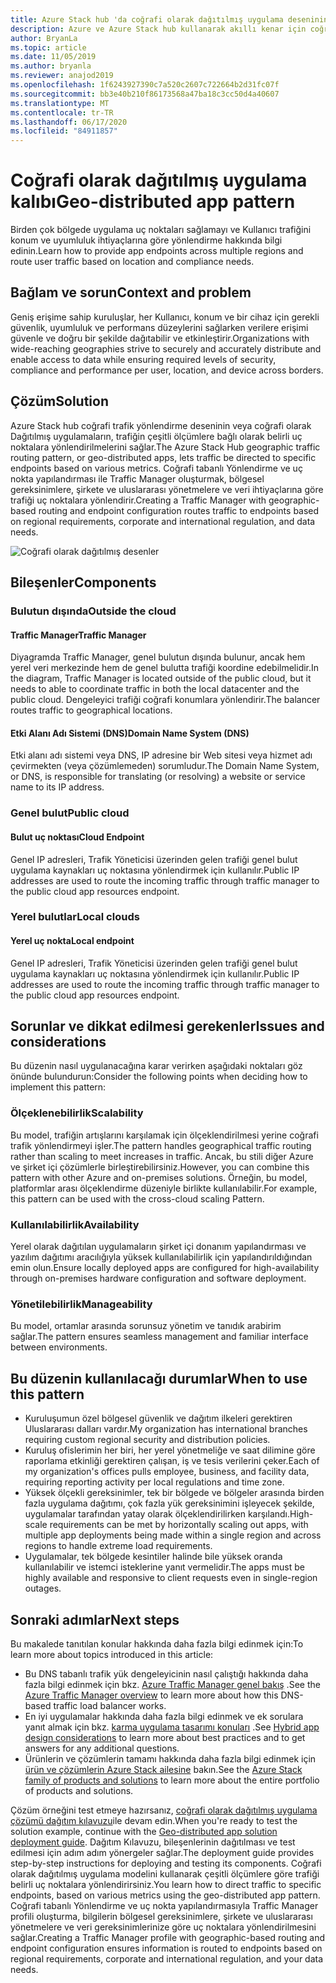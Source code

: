 ```yaml
---
title: Azure Stack hub 'da coğrafi olarak dağıtılmış uygulama deseninin
description: Azure ve Azure Stack hub kullanarak akıllı kenar için coğrafi olarak dağıtılmış uygulama düzeniyle ilgili bilgi edinin.
author: BryanLa
ms.topic: article
ms.date: 11/05/2019
ms.author: bryanla
ms.reviewer: anajod2019
ms.openlocfilehash: 1f6243927390c7a520c2607c722664b2d31fc07f
ms.sourcegitcommit: bb3e40b210f86173568a47ba18c3cc50d4a40607
ms.translationtype: MT
ms.contentlocale: tr-TR
ms.lasthandoff: 06/17/2020
ms.locfileid: "84911857"
---
```

# <a name="geo-distributed-app-pattern"></a><span data-ttu-id="5e50a-103">Coğrafi olarak dağıtılmış uygulama kalıbı</span><span class="sxs-lookup"><span data-stu-id="5e50a-103">Geo-distributed app pattern</span></span>

<span data-ttu-id="5e50a-104">Birden çok bölgede uygulama uç noktaları sağlamayı ve Kullanıcı trafiğini konum ve uyumluluk ihtiyaçlarına göre yönlendirme hakkında bilgi edinin.</span><span class="sxs-lookup"><span data-stu-id="5e50a-104">Learn how to provide app endpoints across multiple regions and route user traffic based on location and compliance needs.</span></span>

## <a name="context-and-problem"></a><span data-ttu-id="5e50a-105">Bağlam ve sorun</span><span class="sxs-lookup"><span data-stu-id="5e50a-105">Context and problem</span></span>

<span data-ttu-id="5e50a-106">Geniş erişime sahip kuruluşlar, her Kullanıcı, konum ve bir cihaz için gerekli güvenlik, uyumluluk ve performans düzeylerini sağlarken verilere erişimi güvenle ve doğru bir şekilde dağıtabilir ve etkinleştirir.</span><span class="sxs-lookup"><span data-stu-id="5e50a-106">Organizations with wide-reaching geographies strive to securely and accurately distribute and enable access to data while ensuring required levels of security, compliance and performance per user, location, and device across borders.</span></span>

## <a name="solution"></a><span data-ttu-id="5e50a-107">Çözüm</span><span class="sxs-lookup"><span data-stu-id="5e50a-107">Solution</span></span>

<span data-ttu-id="5e50a-108">Azure Stack hub coğrafi trafik yönlendirme deseninin veya coğrafi olarak Dağıtılmış uygulamaların, trafiğin çeşitli ölçümlere bağlı olarak belirli uç noktalara yönlendirilmelerini sağlar.</span><span class="sxs-lookup"><span data-stu-id="5e50a-108">The Azure Stack Hub geographic traffic routing pattern, or geo-distributed apps, lets traffic be directed to specific endpoints based on various metrics.</span></span> <span data-ttu-id="5e50a-109">Coğrafi tabanlı Yönlendirme ve uç nokta yapılandırması ile Traffic Manager oluşturmak, bölgesel gereksinimlere, şirkete ve uluslararası yönetmelere ve veri ihtiyaçlarına göre trafiği uç noktalara yönlendirir.</span><span class="sxs-lookup"><span data-stu-id="5e50a-109">Creating a Traffic Manager with geographic-based routing and endpoint configuration routes traffic to endpoints based on regional requirements, corporate and international regulation, and data needs.</span></span>

![Coğrafi olarak dağıtılmış desenler](media/pattern-geo-distributed/geo-distribution.png)

## <a name="components"></a><span data-ttu-id="5e50a-111">Bileşenler</span><span class="sxs-lookup"><span data-stu-id="5e50a-111">Components</span></span>

### <a name="outside-the-cloud"></a><span data-ttu-id="5e50a-112">Bulutun dışında</span><span class="sxs-lookup"><span data-stu-id="5e50a-112">Outside the cloud</span></span>

#### <a name="traffic-manager"></a><span data-ttu-id="5e50a-113">Traffic Manager</span><span class="sxs-lookup"><span data-stu-id="5e50a-113">Traffic Manager</span></span>

<span data-ttu-id="5e50a-114">Diyagramda Traffic Manager, genel bulutun dışında bulunur, ancak hem yerel veri merkezinde hem de genel bulutta trafiği koordine edebilmelidir.</span><span class="sxs-lookup"><span data-stu-id="5e50a-114">In the diagram, Traffic Manager is located outside of the public cloud, but it needs to able to coordinate traffic in both the local datacenter and the public cloud.</span></span> <span data-ttu-id="5e50a-115">Dengeleyici trafiği coğrafi konumlara yönlendirir.</span><span class="sxs-lookup"><span data-stu-id="5e50a-115">The balancer routes traffic to geographical locations.</span></span>

#### <a name="domain-name-system-dns"></a><span data-ttu-id="5e50a-116">Etki Alanı Adı Sistemi (DNS)</span><span class="sxs-lookup"><span data-stu-id="5e50a-116">Domain Name System (DNS)</span></span>

<span data-ttu-id="5e50a-117">Etki alanı adı sistemi veya DNS, IP adresine bir Web sitesi veya hizmet adı çevirmekten (veya çözümlemeden) sorumludur.</span><span class="sxs-lookup"><span data-stu-id="5e50a-117">The Domain Name System, or DNS, is responsible for translating (or resolving) a website or service name to its IP address.</span></span>

### <a name="public-cloud"></a><span data-ttu-id="5e50a-118">Genel bulut</span><span class="sxs-lookup"><span data-stu-id="5e50a-118">Public cloud</span></span>

#### <a name="cloud-endpoint"></a><span data-ttu-id="5e50a-119">Bulut uç noktası</span><span class="sxs-lookup"><span data-stu-id="5e50a-119">Cloud Endpoint</span></span>

<span data-ttu-id="5e50a-120">Genel IP adresleri, Trafik Yöneticisi üzerinden gelen trafiği genel bulut uygulama kaynakları uç noktasına yönlendirmek için kullanılır.</span><span class="sxs-lookup"><span data-stu-id="5e50a-120">Public IP addresses are used to route the incoming traffic through traffic manager to the public cloud app resources endpoint.</span></span>  

### <a name="local-clouds"></a><span data-ttu-id="5e50a-121">Yerel bulutlar</span><span class="sxs-lookup"><span data-stu-id="5e50a-121">Local clouds</span></span>

#### <a name="local-endpoint"></a><span data-ttu-id="5e50a-122">Yerel uç nokta</span><span class="sxs-lookup"><span data-stu-id="5e50a-122">Local endpoint</span></span>

<span data-ttu-id="5e50a-123">Genel IP adresleri, Trafik Yöneticisi üzerinden gelen trafiği genel bulut uygulama kaynakları uç noktasına yönlendirmek için kullanılır.</span><span class="sxs-lookup"><span data-stu-id="5e50a-123">Public IP addresses are used to route the incoming traffic through traffic manager to the public cloud app resources endpoint.</span></span>

## <a name="issues-and-considerations"></a><span data-ttu-id="5e50a-124">Sorunlar ve dikkat edilmesi gerekenler</span><span class="sxs-lookup"><span data-stu-id="5e50a-124">Issues and considerations</span></span>

<span data-ttu-id="5e50a-125">Bu düzenin nasıl uygulanacağına karar verirken aşağıdaki noktaları göz önünde bulundurun:</span><span class="sxs-lookup"><span data-stu-id="5e50a-125">Consider the following points when deciding how to implement this pattern:</span></span>

### <a name="scalability"></a><span data-ttu-id="5e50a-126">Ölçeklenebilirlik</span><span class="sxs-lookup"><span data-stu-id="5e50a-126">Scalability</span></span>

<span data-ttu-id="5e50a-127">Bu model, trafiğin artışlarını karşılamak için ölçeklendirilmesi yerine coğrafi trafik yönlendirmeyi işler.</span><span class="sxs-lookup"><span data-stu-id="5e50a-127">The pattern handles geographical traffic routing rather than scaling to meet increases in traffic.</span></span> <span data-ttu-id="5e50a-128">Ancak, bu stili diğer Azure ve şirket içi çözümlerle birleştirebilirsiniz.</span><span class="sxs-lookup"><span data-stu-id="5e50a-128">However, you can combine this pattern with other Azure and on-premises solutions.</span></span> <span data-ttu-id="5e50a-129">Örneğin, bu model, platformlar arası ölçeklendirme düzeniyle birlikte kullanılabilir.</span><span class="sxs-lookup"><span data-stu-id="5e50a-129">For example, this pattern can be used with the cross-cloud scaling Pattern.</span></span>

### <a name="availability"></a><span data-ttu-id="5e50a-130">Kullanılabilirlik</span><span class="sxs-lookup"><span data-stu-id="5e50a-130">Availability</span></span>

<span data-ttu-id="5e50a-131">Yerel olarak dağıtılan uygulamaların şirket içi donanım yapılandırması ve yazılım dağıtımı aracılığıyla yüksek kullanılabilirlik için yapılandırıldığından emin olun.</span><span class="sxs-lookup"><span data-stu-id="5e50a-131">Ensure locally deployed apps are configured for high-availability through on-premises hardware configuration and software deployment.</span></span>

### <a name="manageability"></a><span data-ttu-id="5e50a-132">Yönetilebilirlik</span><span class="sxs-lookup"><span data-stu-id="5e50a-132">Manageability</span></span>

<span data-ttu-id="5e50a-133">Bu model, ortamlar arasında sorunsuz yönetim ve tanıdık arabirim sağlar.</span><span class="sxs-lookup"><span data-stu-id="5e50a-133">The pattern ensures seamless management and familiar interface between environments.</span></span>

## <a name="when-to-use-this-pattern"></a><span data-ttu-id="5e50a-134">Bu düzenin kullanılacağı durumlar</span><span class="sxs-lookup"><span data-stu-id="5e50a-134">When to use this pattern</span></span>

- <span data-ttu-id="5e50a-135">Kuruluşumun özel bölgesel güvenlik ve dağıtım ilkeleri gerektiren Uluslararası dalları vardır.</span><span class="sxs-lookup"><span data-stu-id="5e50a-135">My organization has international branches requiring custom regional security and distribution policies.</span></span>
- <span data-ttu-id="5e50a-136">Kuruluş ofislerimin her biri, her yerel yönetmeliğe ve saat dilimine göre raporlama etkinliği gerektiren çalışan, iş ve tesis verilerini çeker.</span><span class="sxs-lookup"><span data-stu-id="5e50a-136">Each of my organization's offices pulls employee, business, and facility data, requiring reporting activity per local regulations and time zone.</span></span>
- <span data-ttu-id="5e50a-137">Yüksek ölçekli gereksinimler, tek bir bölgede ve bölgeler arasında birden fazla uygulama dağıtımı, çok fazla yük gereksinimini işleyecek şekilde, uygulamalar tarafından yatay olarak ölçeklendirilirken karşılandı.</span><span class="sxs-lookup"><span data-stu-id="5e50a-137">High-scale requirements can be met by horizontally scaling out apps, with multiple app deployments being made within a single region and across regions to handle extreme load requirements.</span></span>
- <span data-ttu-id="5e50a-138">Uygulamalar, tek bölgede kesintiler halinde bile yüksek oranda kullanılabilir ve istemci isteklerine yanıt vermelidir.</span><span class="sxs-lookup"><span data-stu-id="5e50a-138">The apps must be highly available and responsive to client requests even in single-region outages.</span></span>

## <a name="next-steps"></a><span data-ttu-id="5e50a-139">Sonraki adımlar</span><span class="sxs-lookup"><span data-stu-id="5e50a-139">Next steps</span></span>

<span data-ttu-id="5e50a-140">Bu makalede tanıtılan konular hakkında daha fazla bilgi edinmek için:</span><span class="sxs-lookup"><span data-stu-id="5e50a-140">To learn more about topics introduced in this article:</span></span>

- <span data-ttu-id="5e50a-141">Bu DNS tabanlı trafik yük dengeleyicinin nasıl çalıştığı hakkında daha fazla bilgi edinmek için bkz. [Azure Traffic Manager genel bakış](/azure/traffic-manager/traffic-manager-overview) .</span><span class="sxs-lookup"><span data-stu-id="5e50a-141">See the [Azure Traffic Manager overview](/azure/traffic-manager/traffic-manager-overview) to learn more about how this DNS-based traffic load balancer works.</span></span>
- <span data-ttu-id="5e50a-142">En iyi uygulamalar hakkında daha fazla bilgi edinmek ve ek sorulara yanıt almak için bkz. [karma uygulama tasarımı konuları](overview-app-design-considerations.md) .</span><span class="sxs-lookup"><span data-stu-id="5e50a-142">See [Hybrid app design considerations](overview-app-design-considerations.md) to learn more about best practices and to get answers for any additional questions.</span></span>
- <span data-ttu-id="5e50a-143">Ürünlerin ve çözümlerin tamamı hakkında daha fazla bilgi edinmek için [ürün ve çözümlerin Azure Stack ailesine](/azure-stack) bakın.</span><span class="sxs-lookup"><span data-stu-id="5e50a-143">See the [Azure Stack family of products and solutions](/azure-stack) to learn more about the entire portfolio of products and solutions.</span></span>

<span data-ttu-id="5e50a-144">Çözüm örneğini test etmeye hazırsanız, [coğrafi olarak dağıtılmış uygulama çözümü dağıtım kılavuzu](solution-deployment-guide-geo-distributed.md)ile devam edin.</span><span class="sxs-lookup"><span data-stu-id="5e50a-144">When you're ready to test the solution example, continue with the [Geo-distributed app solution deployment guide](solution-deployment-guide-geo-distributed.md).</span></span> <span data-ttu-id="5e50a-145">Dağıtım Kılavuzu, bileşenlerinin dağıtılması ve test edilmesi için adım adım yönergeler sağlar.</span><span class="sxs-lookup"><span data-stu-id="5e50a-145">The deployment guide provides step-by-step instructions for deploying and testing its components.</span></span> <span data-ttu-id="5e50a-146">Coğrafi olarak dağıtılmış uygulama modelini kullanarak çeşitli ölçümlere göre trafiği belirli uç noktalara yönlendirirsiniz.</span><span class="sxs-lookup"><span data-stu-id="5e50a-146">You learn how to direct traffic to specific endpoints, based on various metrics using the geo-distributed app pattern.</span></span> <span data-ttu-id="5e50a-147">Coğrafi tabanlı Yönlendirme ve uç nokta yapılandırmasıyla Traffic Manager profili oluşturma, bilgilerin bölgesel gereksinimlere, şirkete ve uluslararası yönetmelere ve veri gereksinimlerinize göre uç noktalara yönlendirilmesini sağlar.</span><span class="sxs-lookup"><span data-stu-id="5e50a-147">Creating a Traffic Manager profile with geographic-based routing and endpoint configuration ensures information is routed to endpoints based on regional requirements, corporate and international regulation, and your data needs.</span></span>

